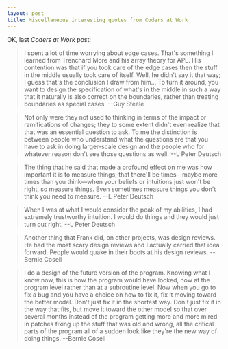 ```yaml
---
layout: post
title: Miscellaneous interesting quotes from Coders at Work
---
```


OK, last *Coders at Work* post:

> I spent a lot of time worrying about edge cases. That's something I learned from Trenchard More and his array theory for APL. His contention was that if you took care of the edge cases then the stuff in the middle usually took care of itself. Well, he didn't say it that way; I guess that's the conclusion I draw from him... To turn it around, you want to design the specification of what's in the middle in such a way that it naturally is also correct on the boundaries, rather than treating boundaries as special cases. --Guy Steele

> Not only were they not used to thinking in terms of the impact or ramifications of changes; they to some extent didn't even realize that that was an essential question to ask. To me the distinction is between people who understand what the questions are that you have to ask in doing larger-scale design and the people who for whatever reason don't see those questions as well. --L Peter Deutsch

> The thing that he said that made a profound effect on me was how important it is to measure things; that there'll be times—maybe more times than you think—when your beliefs or intuitions just won't be right, so measure things. Even sometimes measure things you don't think you need to measure. --L Peter Deutsch

> When I was at what I would consider the peak of my abilities, I had extremely trustworthy intuition. I would do things and they would just turn out right. --L Peter Deutsch

> Another thing that Frank did, on other projects, was design reviews. He had the most scary design reviews and I actually carried that idea forward. People would quake in their boots at his design reviews. --Bernie Cosell

> I do a design of the future version of the program. Knowing what I know now, this is how the program would have looked, now at the program level rather than at a subroutine level. Now when you go to fix a bug and you have a choice on how to fix it, fix it moving toward the better model. Don't just fix it in the shortest way. Don't just fix it in the way that fits, but move it toward the other model so that over several months instead of the program getting more and more mired in patches fixing up the stuff that was old and wrong, all the critical parts of the program all of a sudden look like they're the new way of doing things. --Bernie Cosell
